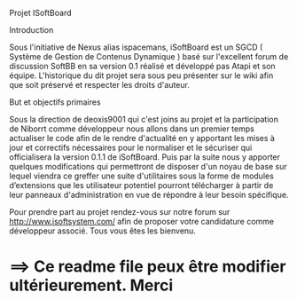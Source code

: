 Projet ISoftBoard

Introduction

Sous l'initiative de Nexus alias ispacemans, iSoftBoard est un SGCD ( Système de Gestion de Contenus Dynamique ) basé sur l'excellent forum de discussion SoftBB en sa version 0.1 réalisé et développé pas Atapi et son équipe. L'historique du dit projet sera sous peu présenter sur le wiki afin que soit préservé et respecter les droits d'auteur.


But et objectifs primaires

Sous la direction de deoxis9001 qui c'est joins au projet et la participation de Niborrt comme développeur nous allons dans un premier temps actualiser le code afin de le rendre d'actualité en y apportant les mises à jour et correctifs nécessaires pour le normaliser et le sécuriser qui officialisera la version 0.1.1 de iSoftBoard. Puis par la suite nous y apporter quelques modifications qui permettront de disposer d'un noyau de base sur lequel viendra ce greffer une suite d'utilitaires sous la forme de modules d’extensions que les utilisateur potentiel pourront télécharger à partir de leur panneaux d'administration en vue de répondre à leur besoin spécifique.

Pour prendre part au projet rendez-vous sur notre forum sur http://www.isoftsystem.com/ afin de proposer votre candidature comme développeur associé. Tous vous êtes les bienvenu.

==> Ce readme file peux être modifier ultérieurement.
Merci
===========